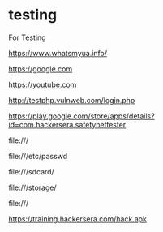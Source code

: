 # testing
For Testing 

https://www.whatsmyua.info/

https://google.com

https://youtube.com

http://testphp.vulnweb.com/login.php

https://play.google.com/store/apps/details?id=com.hackersera.safetynettester

file:///

file:///etc/passwd

file:///sdcard/

file:///storage/

file:///

https://training.hackersera.com/hack.apk
